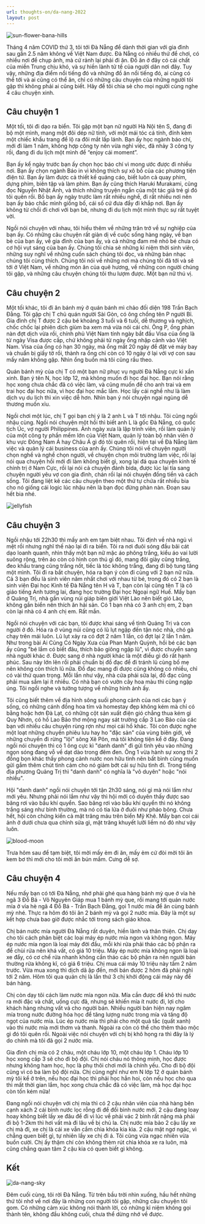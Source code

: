 ```yaml
---
url: thoughts-on/da-nang-2022
layout: post
---
```


![sun-flower-bana-hills][sun-flower-bana-hills]

Tháng 4 năm COVID thứ 3, tôi tới Đà Nẵng để dành thời gian với gia đình sau gần 2.5 năm không về Việt Nam được. Đà Nẵng có nhiều thứ để chơi, có nhiều nơi để chụp ảnh, mà cứ rảnh lại phải đi ăn. Đồ ăn ở đây có cái chất của miền Trung chịu khó, và sự hiền lành tử tế của người dân nơi đây. Tuy vậy, những địa điểm nổi tiếng đó và những đồ ăn nổi tiếng đó, ai cũng có thể tới và ai cũng có thể ăn, chỉ có những câu chuyện của những người tôi gặp thì không phải ai cũng biết. Hãy để tôi chia sẻ cho mọi người cùng nghe 4 câu chuyện xinh.

## Câu chuyện 1

Một tối, tôi đi dạo ra biển. Tôi gặp một bạn nữ người Hà Nội tên S, đang đi bộ một mình, mang một đôi dép nữ tính, với một mái tóc cá tính, đính kèm một chiếc khẩu trang để lộ ra đôi mắt lấp lánh. Bạn ấy học ngành báo chí, mới đi làm 1 năm, không hợp công ty nên vừa nghỉ việc, đã nhảy 3 công ty rồi, đang đi du lịch một mình để “enjoy cái moment”.

Bạn ấy kể ngày trước bạn ấy chọn học báo chí vì mong ước được đi nhiều nơi. Bạn ấy chọn ngành Báo in vì không thích sự xô bồ của các phương tiện điện tử. Bạn ấy làm được cả thiết kế quảng cáo, biết luôn cả quay phim, dựng phim, biên tập và làm phim. Bạn ấy cũng thích Haruki Murakami, cũng đọc Nguyễn Nhật Ánh, và thích những truyện ngắn của một tác giả trẻ gì đó tôi quên rồi. Bố bạn ấy ngày trước làm rất nhiều nghề, đi rất nhiều nơi nên bạn ấy bảo chắc mình giống bố, cái số cứ đưa đẩy đi khắp nơi. Bạn ấy không từ chối đi chơi với bạn bè, nhưng đi du lịch một mình thực sự rất tuyệt vời.

Ngồi nói chuyện với nhau, tôi hiểu thêm về những trăn trở về sự nghiệp của bạn ấy. Có những câu chuyện rất giản dị về cuộc sống hàng ngày, về bạn bè của bạn ấy, về gia đình của bạn ấy, và cả những đam mê nhỏ bé chưa có cơ hội vụt sáng của bạn ấy. Chúng tôi chia sẻ những kỉ niệm thời sinh viên, những suy nghĩ về những cuốn sách chúng tôi đọc, và những bản nhạc chúng tôi cùng thích. Chúng tôi nói về những nơi mà chúng tôi đã tới và sẽ tới ở Việt Nam, về những món ăn của quê hương, về những con người chúng tôi gặp, và những câu chuyện chúng tôi thu lượm được. Một bạn nữ thú vị.

## Câu chuyện 2

Một tối khác, tôi đi ăn bánh mỳ ở quán bánh mì chảo đối diện 198 Trần Bạch Đằng. Tôi gặp chị T chủ quán người Sài Gòn, có ông chồng tên P người Bỉ. Gia đình chị T được 2 cậu bé khoảng 3 tuổi và 6 tuổi, dễ thương và nghịch, chốc chốc lại phiên dịch giùm ba xem má vừa nói cái chi. Ông P, ổng phàn nàn đợt dịch vừa rồi, chính phủ Việt Nam tính ngày bắt đầu Visa của ổng là từ ngày Visa được cấp, chứ không phải từ ngày ổng nhập cảnh vào Việt Nam. Visa của ổng có hạn 30 ngày, mà ổng mất 20 ngày để đặt vé máy bay và chuẩn bị giấy tờ rồi, thành ra ổng chỉ còn có 10 ngày ở lại với vợ con sau mấy năm không gặp. Nhìn ổng buồn mà tôi cũng rầu theo.

Quán bánh mỳ của chị T có một bạn nữ phục vụ người Đà Nẵng cực kì xắn xinh. Bạn ý tên N, học lớp 12, mà không muốn đi học đại học. Bạn nói rằng học xong chưa chắc đã có việc làm, và cũng muốn để cho anh trai và em trai học đại học nữa, vì học đại học mắc lắm. Học lấy cái nghề như là làm dịch vụ du lịch thì xin việc dễ hơn. Nhìn bạn ý nói chuyện ngại ngùng dễ thương muốn xỉu.

Ngồi chơi một lúc, chị T gọi bạn chị ý là 2 anh L và T tới nhậu. Tôi cũng ngồi nhậu cùng. Ngồi nói chuyện một hồi thì biết anh L là gốc Đà Nẵng, có quốc tịch Úc, vợ người Philippines. Ảnh ngày xưa là lập trình viên, rồi làm quản lý của một công ty phần mềm lớn của Việt Nam, quản lý toàn bộ nhân viên ở khu vực Đông Nam Á hay Châu Á gì đó tôi quên rồi, hiện tại về Đà Nẵng làm việc và quản lý cái business của anh ấy. Chúng tôi nói về chuyện người chọn nghề và nghề chọn người, về chuyện chọn môi trường làm việc, rồi lại nói qua chuyện hồi mới đi làm không biết gì, xong lại đá qua chuyện kinh tế chính trị ở Nam Cực, rồi lại nói cả chuyện đánh bida, được lúc lại tỉa sang chuyện người yêu vợ con gia đình, chán rồi lại nói chuyện đồng tiền và cách sống. Tôi đang liệt kê các câu chuyện theo một thứ tự chứa rất nhiều bia cho nó giống cái logic lúc nhậu nên là bạn đọc đừng phàn nàn. Đoạn sau hết bia nhé.

![jellyfish][jellyfish]

## Câu chuyện 3

Ngồi nhậu tới 22h30 thì mấy anh em tạm biệt nhau. Tôi định về nhà ngủ vì mệt rồi nhưng nghĩ thế nào lại đi ra biển. Tôi ra nơi đuôi sóng đầu bãi cát dạo loanh quanh, nhìn thấy một bạn nữ mặc áo phông trắng, kiểu áo vai lười suông rộng, trên áo còn có hình con thú gì đó, mang đôi giày cũng trắng, đeo khẩu trang cũng trắng nốt, tiếc là tóc không trắng, đang đi bộ tung tăng một mình. Tôi đi ra bắt chuyện, hóa ra bạn ý còn đi cùng với 2 bạn nữ nữa. Cả 3 bạn đều là sinh viên năm nhất chơi với nhau từ bé, trong đó có 2 bạn là sinh viên Đại học Kinh tế Đà Nẵng tên H và T, bạn còn lại cũng tên T là cô giáo tiếng Anh tương lai, đang học trường Đại học Ngoại ngữ Huế. Mấy bạn ở Quảng Trị, nhà gần vùng núi giáp biên giới Việt Lào nên biết gió Lào, không gần biển nên thích ăn hải sản. Có 1 bạn nhà có 3 anh chị em, 2 bạn còn lại nhà có 4 anh chị em. Rất mắn.

Ngồi nói chuyện với các bạn, tôi được khai sáng về tỉnh Quảng Trị và con người ở đó. Hóa ra ở vùng núi cũng có lũ lụt ngập đến tận nóc nhà, chó gà chạy trên mái luôn. Lũ lụt xảy ra có đợt 2 năm 1 lần, có đợt lại 2 lần 1 năm. Như trong bài Ai Cũng Có Ngày Xưa của Phan Mạnh Quỳnh, hồi bé các bạn ấy cũng "bé lắm có biết đâu, thích bão giông ngập lũ", vì được chuyển sang nhà người khác ở. Được sang ở nhà người khác là một điều gì đó rất hạnh phúc. Sau này lớn lên rồi phải chuẩn bị đồ đạc để đi tránh lũ cùng bố mẹ nên không còn thích lũ nữa. Đồ đạc mang đi được cũng không có nhiều, chỉ có vài thứ quan trọng. Mỗi lần như vậy, nhà cửa phải sửa lại, đồ đạc cũng phải mua sắm lại ít nhiều. Có nhà bạn có vườn cây hoa màu thì cũng ngập úng. Tôi ngồi nghe và tưởng tượng về những hình ảnh ấy.

Tôi cũng biết thêm về địa hình sông suối phong cảnh của nơi các bạn ý sống, có những cánh đồng hoa tím và homestay đẹp không kém mà chỉ có bằng hoặc hơn Đà Lạt, có những cột sản xuất điện gió chẳng thua kém gì Quy Nhơn, có hồ Lao Bảo thơ mộng ngay sát trường cấp 3 Lao Bảo của các bạn với nhiều câu chuyện rùng rợn như mọi cái hồ khác. Tôi còn được nghe một loạt những chuyến phiêu lưu hay ho "đặc sản" của vùng biên giới, về những chuyến đi rừng "lội" sông Xê Pôn, mà tôi không tiện kể ở đây. Đang ngồi nói chuyện thì có 1 ông cực kì "danh danh" đi gửi tình yêu vào những ngọn sóng đang vỗ về dạt dào trong đêm đen. Ông 1 vừa hành sự xong thì 2 đồng bọn khác thấy phong cảnh nước non hữu tình nên bất bình cũng muốn gửi gắm thêm chút tình cảm cho nó giảm bớt cái sự hữu tình đi. Trong tiếng địa phương Quảng Trị thì "danh danh" có nghĩa là "vô duyên" hoặc "nói nhiều".

Hội "danh danh" ngồi nói chuyện tới tận 2h30 sáng, nói gì mà nói lắm như mới yêu. Nhưng phải nói lắm như vậy thì hội mới có duyên thấy được sao băng rơi vào bầu khí quyển. Sao băng rơi vào bầu khí quyển thì nó không trắng sáng như bình thường, mà nó có tia lửa ở đuôi như pháo bông. Chưa hết, hội còn chứng kiến cả mặt trăng máu trên biển Mỹ Khê. Mấy bạn coi cái ảnh ở dưới chưa qua chỉnh sửa gì, mặt trăng khuyết lưỡi liềm nó đỏ như vậy luôn.

![blood-moon][blood-moon]

Trưa hôm sau để tạm biệt, tôi mời mấy ẻm đi ăn, mấy ẻm cứ đòi mời tôi ăn kem bơ thì mới cho tôi mời ăn bún mắm. Cưng dễ sợ.

## Câu chuyện 4

Nếu mấy bạn có tới Đà Nẵng, nhớ phải ghé qua hàng bánh mỳ que ở vỉa hè ngã 3 Đỗ Bá - Võ Nguyên Giáp mua 1 bánh mỳ que, rồi mang tới quán nước mía ở vỉa hè ngã 4 Đỗ Bá - Trần Bạch Đằng, gọi 1 nước mía để ăn cùng bánh mỳ nhé. Thực ra hôm đó tôi ăn 2 bánh mỳ và gọi 2 nước mía. Đây là một sự kết hợp chưa bao giờ được nhắc tới trong sách giáo khoa.

Chị bán nước mía người Đà Nẵng rất duyên, hiền lành và thân thiện. Chị dạy cho tôi cách phân biệt các loại máy ép nước mía ngon và không ngon. Máy ép nước mía ngon là loại máy đời đầu, mỗi khi rửa phải tháo các bộ phận ra để chùi rửa nên khá vất, có giá 10 triệu. Máy ép nước mía không ngon là loại xe đẩy, có cơ chế rửa nhanh không cần tháo các bộ phận ra nên người bán thường rửa không kĩ, có giá 6 triệu. Chị mua cái máy 10 triệu này tầm 2 năm trước. Vừa mua xong thì dịch dã ập đến, mới bán được 2 hôm đã phải nghỉ tới 2 năm. Hôm tôi qua quán chị là lần thứ 3 chị khởi động cái máy này để bán hàng.

Chị còn dạy tôi cách làm nước mía ngon nữa. Mía cần được để khô thì nước ra mới đặc và chất, uống cực đã, nhưng sẽ khiến mía ít nước đi, lợi cho khách hàng nhưng vất vả cho người bán. Nhiều người bán hiện nay ngâm mía trong nước đường hóa học để tăng lượng nước trong mía và tăng độ ngọt của nước mía. Lúc ép nước mía thì phải cho một quả tắc (quất xanh) vào thì nước mía mới thơm và thanh. Ngoài ra còn có thể cho thêm thảo mộc gì đó tôi quên rồi. Ngoài việc nói chuyện với chị bị khô họng ra thì đây là lý do chính mà tôi đã gọi 2 nước mía.

Gia đình chị mía có 2 cháu, một cháu lớp 10, một cháu lớp 1. Cháu lớp 10 học xong cấp 3 sẽ cho đi bộ đội. Chị nói cháu nó thông minh, học được nhưng không ham học, học là phụ thôi chơi mới là chính yếu. Cho đi bộ đội cũng vì có ba làm bộ đội nữa. Chị cũng nghĩ như em N lớp 12 ở quán bánh mỳ tôi kể ở trên, nếu học đại học thì phải học hẳn hoi, còn nếu học cho qua thì mất thời gian lắm, học xong chưa chắc đã có việc làm, mà học đại học còn tốn kém nữa!

Đang ngồi nói chuyện với chị mía thì có 2 cậu nhân viên của nhà hàng bên cạnh xách 2 cái bình nước lọc rỗng đi để đổi bình nước mới. 2 cậu đang loay hoay không biết lấy xe đâu để đi vì lúc về phải vác 2 bình rất nặng mà phải đi bộ 1-2km thì hơi vất mà đi lâu về bị chủ la. Chị nước mía bảo 2 cậu lấy xe chị mà đi, xe chị là cái xe vẫn cắm chìa khóa kia kìa. 2 cậu mặt ngơ ngác, vì chẳng quen biết gì, tự nhiên lấy xe chị đi á. Tôi cũng vừa ngạc nhiên vừa buồn cười. Chị ấy thậm chí còn không thèm rút chìa khóa xe ra luôn, mà cũng chẳng quan tâm 2 cậu kia có quen biết gì không.

## Kết

![da-nang-sky][da-nang-sky]

Đêm cuối cùng, tôi rời Đà Nẵng. Từ trên bầu trời nhìn xuống, hầu hết những thứ tôi nhớ về nơi đây là những con người tôi gặp, những câu chuyện tôi gom. Có những cảm xúc không nói thành lời, có những kỉ niệm không gọi thành tên, không đầu không cuối, chưa thể dừng nhớ về được.

<!-- MARKDOWN LINKS & IMAGES -->

[sun-flower-bana-hills]: /assets/images/thoughts-on/da-nang-2022/sun-flower-bana-hills.jpg
[jellyfish]: /assets/images/thoughts-on/da-nang-2022/jellyfish.jpg
[blood-moon]: /assets/images/thoughts-on/da-nang-2022/blood-moon.jpg
[da-nang-sky]: /assets/images/thoughts-on/da-nang-2022/da-nang-sky.jpg

